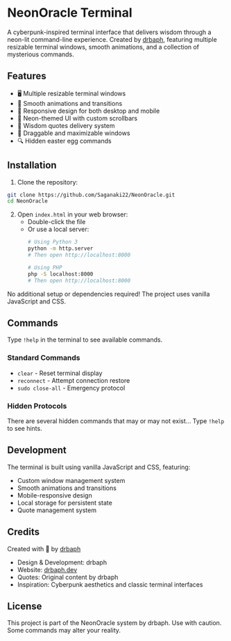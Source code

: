 # NeonOracle Terminal

A cyberpunk-inspired terminal interface that delivers wisdom through a neon-lit command-line experience. Created by [drbaph](https://drbaph.dev), featuring multiple resizable terminal windows, smooth animations, and a collection of mysterious commands.

## Features

- 🖥️ Multiple resizable terminal windows
- 💫 Smooth animations and transitions
- 📱 Responsive design for both desktop and mobile
- 🌟 Neon-themed UI with custom scrollbars
- 🔮 Wisdom quotes delivery system
- 🎯 Draggable and maximizable windows
- 🔍 Hidden easter egg commands

## Installation

1. Clone the repository:
```bash
git clone https://github.com/Saganaki22/NeonOracle.git
cd NeonOracle
```

2. Open `index.html` in your web browser:
   - Double-click the file
   - Or use a local server:
     ```bash
     # Using Python 3
     python -m http.server
     # Then open http://localhost:8000
     
     # Using PHP
     php -S localhost:8000
     # Then open http://localhost:8000
     ```

No additional setup or dependencies required! The project uses vanilla JavaScript and CSS.

## Commands

Type `!help` in the terminal to see available commands.

### Standard Commands
- `clear` - Reset terminal display
- `reconnect` - Attempt connection restore
- `sudo close-all` - Emergency protocol

### Hidden Protocols
There are several hidden commands that may or may not exist... Type `!help` to see hints.

## Development

The terminal is built using vanilla JavaScript and CSS, featuring:
- Custom window management system
- Smooth animations and transitions
- Mobile-responsive design
- Local storage for persistent state
- Quote management system

## Credits

Created with 💚 by [drbaph](https://drbaph.dev)
- Design & Development: drbaph
- Website: [drbaph.dev](https://drbaph.dev)
- Quotes: Original content by drbaph
- Inspiration: Cyberpunk aesthetics and classic terminal interfaces

## License

This project is part of the NeonOracle system by drbaph. Use with caution. Some commands may alter your reality.
